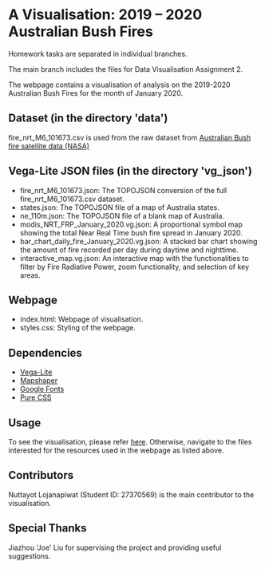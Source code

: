 # A Visualisation: 2019 – 2020 Australian Bush Fires

Homework tasks are separated in individual branches.

The main branch includes the files for Data Visualisation Assignment 2.

The webpage contains a visualisation of analysis on the 2019-2020 Australian Bush Fires for the month of January 2020. 

## Dataset (in the directory 'data')
fire_nrt_M6_101673.csv is used from the raw dataset from [Australian Bush fire satellite data (NASA)](https://www.kaggle.com/datasets/nagarajbhat/australian-bush-fire-satellite-data-nasa?select=fire_nrt_M6_101673.csv)

## Vega-Lite JSON files (in the directory 'vg_json')

- fire_nrt_M6_101673.json: The TOPOJSON conversion of the full fire_nrt_M6_101673.csv dataset.
- states.json: The TOPOJSON file of a map of Australia states.
- ne_110m.json: The TOPOJSON file of a blank map of Australia.
- modis_NRT_FRP_January_2020.vg.json: A proportional symbol map showing the total Near Real Time bush fire spread in January 2020.
- bar_chart_daily_fire_January_2020.vg.json: A stacked bar chart showing the amount of fire recorded per day during daytime and nighttime. 
- interactive_map.vg.json: An interactive map with the functionalities to filter by Fire Radiative Power, zoom functionality, and selection of key areas.

## Webpage

- index.html: Webpage of visualisation. 
- styles.css: Styling of the webpage. 

## Dependencies

- [Vega-Lite](https://vega.github.io/vega-lite/)
- [Mapshaper](https://mapshaper.org/)
- [Google Fonts](https://fonts.google.com/)
- [Pure CSS](https://purecss.io/)

## Usage

To see the visualisation, please refer [here](https://lordsaber.github.io/FIT3179/).
Otherwise, navigate to the files interested for the resources used in the webpage as listed above.

## Contributors

Nuttayot Lojanapiwat (Student ID: 27370569) is the main contributor to the visualisation. 

## Special Thanks

Jiazhou 'Joe' Liu for supervising the project and providing useful suggestions.

